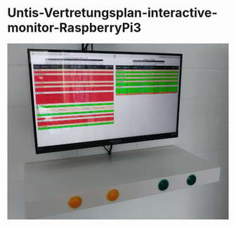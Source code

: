 # Untis-Vertretungsplan-interactive-monitor-RaspberryPi3
![Alt text](/interactiveMonitor.jpg?raw=true "interactive Untis Vertretungsplan")
